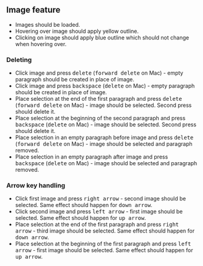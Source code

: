 ## Image feature

* Images should be loaded.
* Hovering over image should apply yellow outline.
* Clicking on image should apply blue outline which should not change when hovering over.

### Deleting

* Click image and press <kbd>delete</kbd> (<kbd>forward delete</kbd> on Mac) - empty paragraph should be created in place of image.
* Click image and press <kbd>backspace</kbd> (<kbd>delete</kbd> on Mac)  - empty paragraph should be created in place of image.
* Place selection at the end of the first paragraph and press <kbd>delete</kbd> (<kbd>forward delete</kbd> on Mac) - image should be selected. Second press should delete it.
* Place selection at the beginning of the second paragraph and press <kbd>backspace</kbd> (<kbd>delete</kbd> on Mac) - image should be selected. Second press should delete it.
* Place selection in an empty paragraph before image and press <kbd>delete</kbd> (<kbd>forward delete</kbd> on Mac) - image should be selected and paragraph removed.
* Place selection in an empty paragraph after image and press <kbd>backspace</kbd> (<kbd>delete</kbd> on Mac) - image should be selected and paragraph removed.

### Arrow key handling

* Click first image and press <kbd>right arrow</kbd> - second image should be selected. Same effect should happen for <kbd>down arrow</kbd>.
* Click second image and press <kbd>left arrow</kbd> - first image should be selected. Same effect should happen for <kbd>up arrow</kbd>.
* Place selection at the end of the first paragraph and press <kbd>right arrow</kbd> - third image should be selected. Same effect should happen for <kbd>down arrow</kbd>.
* Place selection at the beginning of the first paragraph and press <kbd>left arrow</kbd> - first image should be selected. Same effect should happen for <kbd>up arrow</kbd>.
